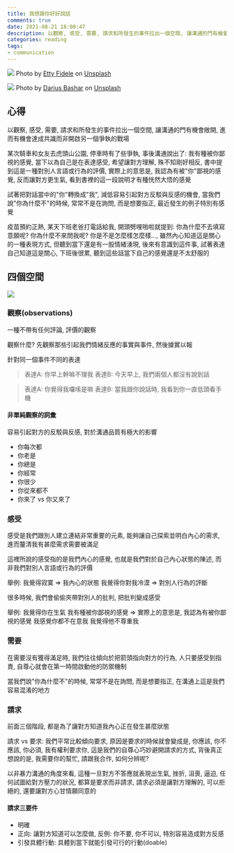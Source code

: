 ```yaml
---
title: 我想跟你好好說話
comments: true
date: 2021-08-21 18:00:47
description: 以觀察, 感受, 需要, 請求和所發生的事件拉出一個空間, 讓溝通的門有機會敞開, 進而有機會達成共識
categories: reading
tags:
- communication
---
```


![](you.jpg)
Photo by <a href="https://unsplash.com/@fideletty?utm_source=unsplash&utm_medium=referral&utm_content=creditCopyText">Etty Fidele</a> on <a href="https://unsplash.com/?utm_source=unsplash&utm_medium=referral&utm_content=creditCopyText">Unsplash</a>
  
![](self.jpg)
Photo by <a href="https://unsplash.com/@dariusbashar?utm_source=unsplash&utm_medium=referral&utm_content=creditCopyText">Darius Bashar</a> on <a href="https://unsplash.com/?utm_source=unsplash&utm_medium=referral&utm_content=creditCopyText">Unsplash</a>

## 心得
以觀察, 感受, 需要, 請求和所發生的事件拉出一個空間, 讓溝通的門有機會敞開, 進而有機會達成共識而非開啟另一個爭執的戰場

某次騎車和女友去虎頭山公園, 停車時有了些爭執, 事後溝通說出了: 我有種被你鄙視的感覺,
當下以為自己是在表達感受, 希望讓對方理解, 殊不知剛好相反, 書中提到這是一種對別人言語或行為的評價, 實際上的意思是, 我認為有被"你"鄙視的感覺, 反而讓對方更生氣, 看到書裡的這一段說明才有種恍然大悟的感覺

試著把對話當中的"你"轉換成"我", 減低容易引起對方反駁與反感的機會, 當我們說"你為什麼不"的時候, 常常不是在詢問, 而是想要指正, 最近發生的例子特別有感覺

疫苗預約正熱, 某天下班老爸打電話給我, 開頭劈哩啪啦就提到: 你為什麼不去填寫意願呢? 你為什麼不來問我呢? 你是不是怎麼樣怎麼樣..., 雖然內心知道這是關心的一種表現方式, 但聽到當下還是有一股情緒湧現, 後來有意識到這件事, 試著表達自己知道這是關心, 下班後很累, 聽到這些話當下自己的感覺還是不太舒服的

## 四個空間

![](nonviolent_communication.png)

### 觀察(observations)
一種不帶有任何評論, 評價的觀察

觀察什麼? 先觀察那些引起我們情緒反應的事實與事件, 然後據實以報

針對同一個事件不同的表達
> 表達A: 你早上幹嘛不理我
> 表達B: 今天早上, 我們兩個人都沒有說到話

> 表達A: 你覺得我囉嗦是嘛
> 表達B: 當我跟你說話時, 我看到你一直低頭看手機

#### 非單純觀察的詞彙
容易引起對方的反駁與反感, 對於溝通品質有極大的影響

- 你每次都
- 你老是
- 你總是
- 你經常
- 你很少
- 你從來都不
- 你來了 vs 你又來了

### 感受
感受是我們跟別人建立連結非常重要的元素, 能夠讓自己探索並明白內心的需求, 進而釐清我有甚麼需求需要被滿足

這裡所說的感受指的是我們內心的感覺, 也就是我們對於自己內心狀態的陳述, 而非我們對別人言語或行為的評價

舉例: 
我覺得寂寞 => 我內心的狀態
我覺得你對我冷漠 => 對別人行為的評斷

很多時候, 我們會偷偷夾帶對別人的批判, 把批判變成感受

舉例:
我覺得你在生氣
我有種被你鄙視的感覺 => 實際上的意思是, 我認為有被你鄙視的感覺
我感覺你都不在意我
我覺得他不尊重我

### 需要
在需要沒有獲得滿足時, 我們往往傾向於把箭頭指向對方的行為, 人只要感受到指責, 自尊心就會在第一時間啟動他的防禦機制

當我們說"你為什麼不"的時候, 常常不是在詢問, 而是想要指正, 在溝通上這是我們容易混淆的地方

### 請求
前面三個階段, 都是為了讓對方知道我內心正在發生甚麼狀態

請求 vs 要求: 我們平常比較傾向要求, 原因是要求的時候就會變成是, 你應該, 你不應該, 你必須, 我有權利要求你, 這是我們的自尊心巧妙避開請求的方式, 背後真正想說的是, 我需要你的幫忙, 請跟我合作, 如何分辨呢?

以非暴力溝通的角度來看, 這種一旦對方不答應就表現出生氣, 挫折, 沮喪, 逼迫, 任何試圖給對方壓力的狀況, 都算是要求而非請求, 請求必須是讓對方理解的, 可以拒絕的, 還要讓對方心甘情願同意的

#### 請求三要件
- 明確
- 正向: 讓對方知道可以怎麼做, 反例: 你不要, 你不可以, 特別容易造成對方反感
- 引發具體行動: 具體到當下就能引發可行的行動(doable)

